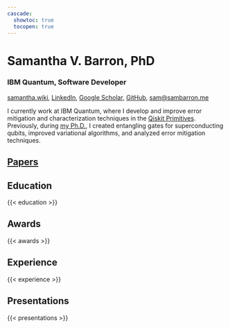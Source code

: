 ```yaml
---
cascade:
  showtoc: true
  tocopen: true
---
```


# Samantha V. Barron, PhD
### IBM Quantum, Software Developer

[samantha.wiki](https://samantha.wiki), 
[LinkedIn](https://www.linkedin.com/in/svbarron/), 
[Google Scholar](https://scholar.google.com/citations?user=2ak_k_UAAAAJ), 
[GitHub](https://github.com/samanthavbarron), 
[sam@sambarron.me](mailto:sam@sambarron.me)

I currently work at IBM Quantum, where I develop and improve error mitigation and characterization techniques in the [Qiskit Primitives](https://docs.quantum.ibm.com/api/qiskit/primitives). Previously, during [my Ph.D.](https://vtechworks.lib.vt.edu/items/242de203-d61b-417b-a5d1-63f710d7daab), I created entangling gates for superconducting qubits, improved variational algorithms, and analyzed error mitigation techniques.

## [Papers](/papers)

## Education
{{< education >}}

## Awards
{{< awards >}}

## Experience
{{< experience >}}

## Presentations
{{< presentations >}}